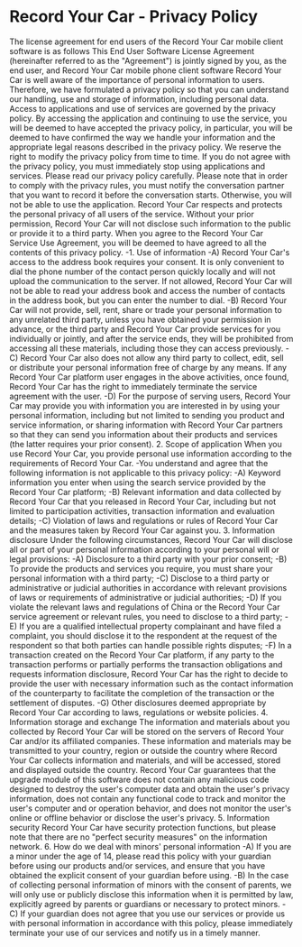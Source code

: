 # Record Your Car - Privacy Policy
The license agreement for end users of the Record Your Car mobile client software is as follows
This End User Software License Agreement (hereinafter referred to as the "Agreement") is jointly signed by you, as the end user, and Record Your Car mobile phone client software
Record Your Car is well aware of the importance of personal information to users. Therefore, we have formulated a privacy policy so that you can understand our handling, use and storage of information, including personal data. Access to applications and use of services are governed by the privacy policy.
By accessing the application and continuing to use the service, you will be deemed to have accepted the privacy policy, in particular, you will be deemed to have confirmed the way we handle your information and the appropriate legal reasons described in the privacy policy. We reserve the right to modify the privacy policy from time to time. If you do not agree with the privacy policy, you must immediately stop using applications and services. Please read our privacy policy carefully.
Please note that in order to comply with the privacy rules, you must notify the conversation partner that you want to record it before the conversation starts. Otherwise, you will not be able to use the application.
Record Your Car respects and protects the personal privacy of all users of the service. Without your prior permission, Record Your Car will not disclose such information to the public or provide it to a third party. When you agree to the Record Your Car Service Use Agreement, you will be deemed to have agreed to all the contents of this privacy policy.
-1. Use of information
-A) Record Your Car's access to the address book requires your consent. It is only convenient to dial the phone number of the contact person quickly locally and will not upload the communication to the server. If not allowed, Record Your Car will not be able to read your address book and access the number of contacts in the address book, but you can enter the number to dial.
-B) Record Your Car will not provide, sell, rent, share or trade your personal information to any unrelated third party, unless you have obtained your permission in advance, or the third party and Record Your Car provide services for you individually or jointly, and after the service ends, they will be prohibited from accessing all these materials, including those they can access previously.
-C) Record Your Car also does not allow any third party to collect, edit, sell or distribute your personal information free of charge by any means. If any Record Your Car platform user engages in the above activities, once found, Record Your Car has the right to immediately terminate the service agreement with the user.
-D) For the purpose of serving users, Record Your Car may provide you with information you are interested in by using your personal information, including but not limited to sending you product and service information, or sharing information with Record Your Car partners so that they can send you information about their products and services (the latter requires your prior consent).
2. Scope of application
When you use Record Your Car, you provide personal use information according to the requirements of Record Your Car.
-You understand and agree that the following information is not applicable to this privacy policy:
-A) Keyword information you enter when using the search service provided by the Record Your Car platform;
-B) Relevant information and data collected by Record Your Car that you released in Record Your Car, including but not limited to participation activities, transaction information and evaluation details;
-C) Violation of laws and regulations or rules of Record Your Car and the measures taken by Record Your Car against you.
3. Information disclosure Under the following circumstances, Record Your Car will disclose all or part of your personal information according to your personal will or legal provisions:
-A) Disclosure to a third party with your prior consent;
-B) To provide the products and services you require, you must share your personal information with a third party;
-C) Disclose to a third party or administrative or judicial authorities in accordance with relevant provisions of laws or requirements of administrative or judicial authorities;
-D) If you violate the relevant laws and regulations of China or the Record Your Car service agreement or relevant rules, you need to disclose to a third party;
-E) If you are a qualified intellectual property complainant and have filed a complaint, you should disclose it to the respondent at the request of the respondent so that both parties can handle possible rights disputes;
-F) In a transaction created on the Record Your Car platform, if any party to the transaction performs or partially performs the transaction obligations and requests information disclosure, Record Your Car has the right to decide to provide the user with necessary information such as the contact information of the counterparty to facilitate the completion of the transaction or the settlement of disputes.
-G) Other disclosures deemed appropriate by Record Your Car according to laws, regulations or website policies.
4. Information storage and exchange The information and materials about you collected by Record Your Car will be stored on the servers of Record Your Car and/or its affiliated companies. These information and materials may be transmitted to your country, region or outside the country where Record Your Car collects information and materials, and will be accessed, stored and displayed outside the country.
Record Your Car guarantees that the upgrade module of this software does not contain any malicious code designed to destroy the user's computer data and obtain the user's privacy information, does not contain any functional code to track and monitor the user's computer and or operation behavior, and does not monitor the user's online or offline behavior or disclose the user's privacy.
5. Information security
Record Your Car have security protection functions, but please note that there are no "perfect security measures" on the information network.
6. How do we deal with minors' personal information
-A) If you are a minor under the age of 14, please read this policy with your guardian before using our products and/or services, and ensure that you have obtained the explicit consent of your guardian before using.
-B) In the case of collecting personal information of minors with the consent of parents, we will only use or publicly disclose this information when it is permitted by law, explicitly agreed by parents or guardians or necessary to protect minors.
-C) If your guardian does not agree that you use our services or provide us with personal information in accordance with this policy, please immediately terminate your use of our services and notify us in a timely manner.
